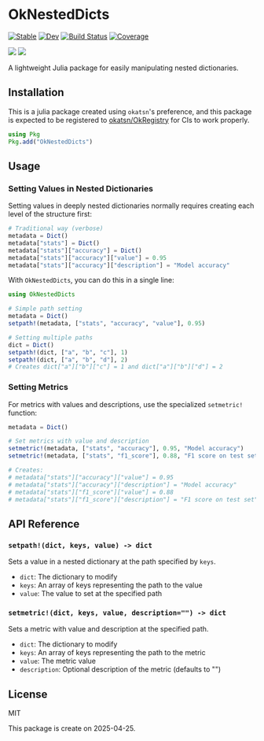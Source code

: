 # OkNestedDicts
[![Stable](https://img.shields.io/badge/docs-stable-blue.svg)](https://okatsn.github.io/OkNestedDicts.jl.jl/stable/)
[![Dev](https://img.shields.io/badge/docs-dev-blue.svg)](https://okatsn.github.io/OkNestedDicts.jl.jl/dev/)
[![Build Status](https://github.com/okatsn/OkNestedDicts.jl.jl/actions/workflows/CI.yml/badge.svg?branch=main)](https://github.com/okatsn/OkNestedDicts.jl.jl/actions/workflows/CI.yml?query=branch%3Amain)
[![Coverage](https://codecov.io/gh/okatsn/OkNestedDicts.jl.jl/branch/main/graph/badge.svg)](https://codecov.io/gh/okatsn/OkNestedDicts.jl.jl)

[![](https://img.shields.io/badge/docs-stable-blue.svg)](https://okatsn.github.io/OkNestedDicts.jl.jl/stable)
[![](https://img.shields.io/badge/docs-dev-blue.svg)](https://okatsn.github.io/OkNestedDicts.jl.jl/dev)


A lightweight Julia package for easily manipulating nested dictionaries.

## Installation

This is a julia package created using `okatsn`'s preference, and this package is expected to be registered to [okatsn/OkRegistry](https://github.com/okatsn/OkRegistry) for CIs to work properly.

```julia
using Pkg
Pkg.add("OkNestedDicts")
```

## Usage

### Setting Values in Nested Dictionaries

Setting values in deeply nested dictionaries normally requires creating each level of the structure first:

```julia
# Traditional way (verbose)
metadata = Dict()
metadata["stats"] = Dict()
metadata["stats"]["accuracy"] = Dict()
metadata["stats"]["accuracy"]["value"] = 0.95
metadata["stats"]["accuracy"]["description"] = "Model accuracy"
```

With `OkNestedDicts`, you can do this in a single line:

```julia
using OkNestedDicts

# Simple path setting
metadata = Dict()
setpath!(metadata, ["stats", "accuracy", "value"], 0.95)

# Setting multiple paths
dict = Dict()
setpath!(dict, ["a", "b", "c"], 1)
setpath!(dict, ["a", "b", "d"], 2)
# Creates dict["a"]["b"]["c"] = 1 and dict["a"]["b"]["d"] = 2
```

### Setting Metrics

For metrics with values and descriptions, use the specialized `setmetric!` function:

```julia
metadata = Dict()

# Set metrics with value and description
setmetric!(metadata, ["stats", "accuracy"], 0.95, "Model accuracy")
setmetric!(metadata, ["stats", "f1_score"], 0.88, "F1 score on test set")

# Creates:
# metadata["stats"]["accuracy"]["value"] = 0.95
# metadata["stats"]["accuracy"]["description"] = "Model accuracy"
# metadata["stats"]["f1_score"]["value"] = 0.88
# metadata["stats"]["f1_score"]["description"] = "F1 score on test set"
```

## API Reference

### `setpath!(dict, keys, value) -> dict`

Sets a value in a nested dictionary at the path specified by `keys`.

- `dict`: The dictionary to modify
- `keys`: An array of keys representing the path to the value
- `value`: The value to set at the specified path

### `setmetric!(dict, keys, value, description="") -> dict`

Sets a metric with value and description at the specified path.

- `dict`: The dictionary to modify
- `keys`: An array of keys representing the path to the metric
- `value`: The metric value
- `description`: Optional description of the metric (defaults to "")

## License

MIT

This package is create on 2025-04-25.
